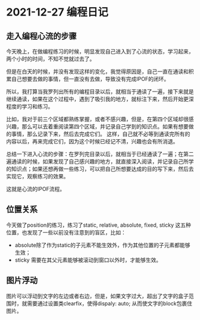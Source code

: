 # 2021-12-27 编程日记

## 走入编程心流的步骤

今天晚上，在做编程练习的时候，明显发现自己进入到了心流的状态，学习起来，两个小时的时间，不知不觉就过去了。

但是在白天的时候，并没有发现这样的变化，我觉得原因是，自己一直在通读和积累自己想要去做的事情，但一直没有去做，导致没有完成IPOF的闭环。

所以，我打算当我罗列出所有的编程目录以后，就相当于通读了一遍，接下来就是继续通读，如果在这个过程中，遇到了吸引我的地方，就标注下来，然后开始更深程度的学习和练习。

比如，我对于前三个区域都熟练掌握，或者不感兴趣，但是，在第四个区域却很感兴趣，那么可以去着重阅读第四个区域，并记录自己学到的知识点。如果有想要做的事情，那么记录下来，然后去完成它们。
这样，自己就不必等到通读完所有的内容以后，再来完成它们，因为这个时候已经记不清，兴趣也会有所消退。

总结一下进入心流的步骤：在罗列完目录以后，就相当于已经通读了一遍；在第二遍通读的时候，如果发现了自己感兴趣的地方，就直接深入阅读，并记录自己所学的知识点；如果还想再做一些练习，可以把自己所想要达成的目的写下来，然后去实现它，观察练习的效果。

这就是心流的IPOF流程。

## 位置关系

今天做了position的练习，练习了static, relative, absolute, fixed, sticky 这五种位置，也发现了一些以前没有注意到的盲区，比如：

- absolute除了作为static的子元素不能生效外，作为其他位置的子元素都能够生效；
- sticky 需要在其父元素能够被滚动到窗口以外时，才能够生效。

## 图片浮动

图片可以浮动到文字的左边或者右边，但是，如果文字过大，超出了文字的盒子范围时，就需要通过设置类clearfix，使得dispaly: auto; 从而使文字的block包裹住图片。